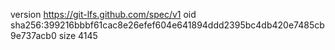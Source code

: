version https://git-lfs.github.com/spec/v1
oid sha256:399216bbbf61cac8e26efef604e641894ddd2395bc4db420e7485cb9e737acb0
size 4145
